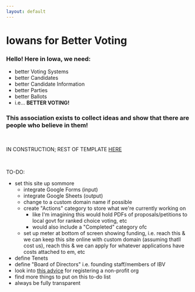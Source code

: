 ```yaml
---
layout: default
---
```


# Iowans for Better Voting

### Hello! Here in Iowa, we need:
- better Voting Systems
- better Candidates
- better Candidate Information
- better Parties
- better Ballots
- i.e... **BETTER VOTING!**

### This association exists to collect ideas and show that there are people who believe in them!

&nbsp;

IN CONSTRUCTION; REST OF TEMPLATE [HERE](./template.html)

&nbsp;
&nbsp;
&nbsp;
&nbsp;

TO-DO:
- set this site up sommore
  - integrate Google Forms (input)
  - integrate Google Sheets (output)
  - change to a custom domain name if possible
  - create "Actions" category to store what we're currently working on
    - like I'm imagining this would hold PDFs of proposals/petitions to local govt for ranked choice voting, etc
    - would also include a "Completed" category ofc
  - set up meter at bottom of screen showing funding, i.e. reach this & we can keep this site online with custom domain (assuming thatll cost us), reach this & we can apply for whatever applications have costs attached to em, etc 
- define Tenets
- define "Board of Directors" i.e. founding staff/members of IBV
- look into [this advice](https://www.oflaherty-law.com/learn-about-law/how-do-i-register-a-non-profit-organization-in-iowa) for registering a non-profit org
- find more things to put on this to-do list
- always be fully transparent
